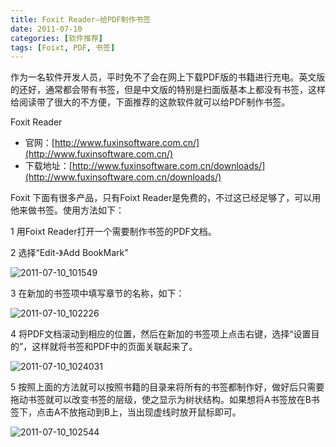 ```yaml
---
title: Foxit Reader–给PDF制作书签
date: 2011-07-10
categories: [软件推荐]
tags: [Foixt, PDF, 书签]
---
```


作为一名软件开发人员，平时免不了会在网上下载PDF版的书籍进行充电。英文版的还好，通常都会带有书签，但是中文版的特别是扫面版基本上都没有书签，这样给阅读带了很大的不方便，下面推荐的这款软件就可以给PDF制作书签。

Foxit Reader

* 官网：[http://www.fuxinsoftware.com.cn/](http://www.fuxinsoftware.com.cn/)
* 下载地址：[http://www.fuxinsoftware.com.cn/downloads/](http://www.fuxinsoftware.com.cn/downloads/)

Foxit 下面有很多产品，只有Foixt Reader是免费的，不过这已经足够了，可以用他来做书签。使用方法如下：

1 用Foixt Reader打开一个需要制作书签的PDF文档。

2 选择“Edit-》Add BookMark”

![2011-07-10_101549](http://oec2003.qiniudn.com/2011-07-10_101549.png)

3 在新加的书签项中填写章节的名称，如下：

![2011-07-10_102226](http://oec2003.qiniudn.com/2011-07-10_102226.png)

4 将PDF文档滚动到相应的位置，然后在新加的书签项上点击右键，选择“设置目的”，这样就将书签和PDF中的页面关联起来了。

![2011-07-10_1024031](http://oec2003.qiniudn.com/2011-07-10_1024031.png)

5 按照上面的方法就可以按照书籍的目录来将所有的书签都制作好，做好后只需要拖动书签就可以改变书签的层级，使之显示为树状结构。如果想将A书签放在B书签下，点击A不放拖动到B上，当出现虚线时放开鼠标即可。

![2011-07-10_102544](http://oec2003.qiniudn.com/2011-07-10_102544.png)


